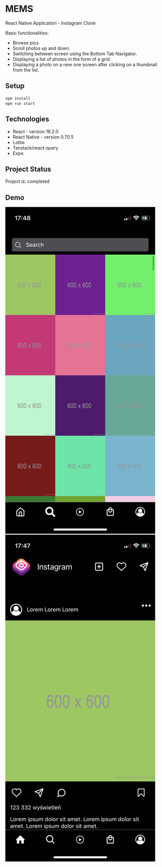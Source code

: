 # MEMS

React Native Application - Instagram Clone

Basic functionalities:

- Browse pics
- Scroll photos up and down.
- Switching between screen using the
  Bottom Tab Navigator.
- Displaying a list of photos in the form of a grid
- Displaying a photo on a new one
  screen after clicking on a thumbnail from the list.

## Setup

    npm install
    npm run start

## Technologies

- React - version 18.2.0
- React Native - version 0.70.5
- Lottie
- Tanstack/react-query
- Expo

## Project Status

Project is: completed

## Demo

![This is an image](./assets/image0.png)
![This is an image](./assets/image1.png)
